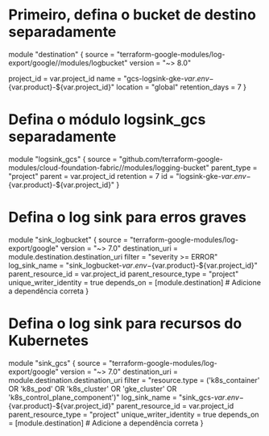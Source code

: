 # Primeiro, defina o bucket de destino separadamente
module "destination" {
  source  = "terraform-google-modules/log-export/google//modules/logbucket"
  version = "~> 8.0"

  project_id   = var.project_id
  name         = "gcs-logsink-gke-${var.env}-${var.product}-${var.project_id}"
  location     = "global"
  retention_days = 7
}

# Defina o módulo logsink_gcs separadamente
module "logsink_gcs" {
  source      = "github.com/terraform-google-modules/cloud-foundation-fabric//modules/logging-bucket"
  parent_type = "project"
  parent      = var.project_id
  retention   = 7
  id          = "logsink-gke-${var.env}-${var.product}-${var.project_id}"
}

# Defina o log sink para erros graves
module "sink_logbucket" {
  source                 = "terraform-google-modules/log-export/google"
  version                = "~> 7.0"
  destination_uri        = module.destination.destination_uri
  filter                 = "severity >= ERROR"
  log_sink_name          = "sink_logbucket-${var.env}-${var.product}-${var.project_id}"
  parent_resource_id     = var.project_id
  parent_resource_type   = "project"
  unique_writer_identity = true
  depends_on             = [module.destination]  # Adicione a dependência correta
}

# Defina o log sink para recursos do Kubernetes
module "sink_gcs" {
  source                 = "terraform-google-modules/log-export/google"
  version                = "~> 7.0"
  destination_uri        = module.destination.destination_uri
  filter                 = "resource.type = ('k8s_container' OR 'k8s_pod' OR 'k8s_cluster' OR 'gke_cluster' OR 'k8s_control_plane_component')"
  log_sink_name          = "sink_gcs-${var.env}-${var.product}-${var.project_id}"
  parent_resource_id     = var.project_id
  parent_resource_type   = "project"
  unique_writer_identity = true
  depends_on             = [module.destination]  # Adicione a dependência correta
}
